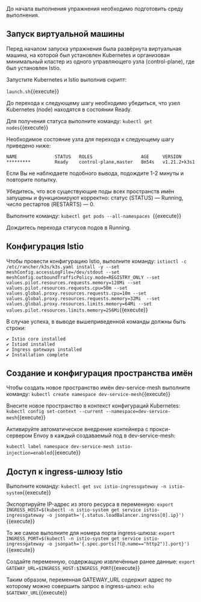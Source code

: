 До начала выполнения упражнения необходимо подготовить среду выполнения.

## Запуск виртуальной машины

Перед началом запуска упражнения была развёрнута виртуальная машина, на которой был установлен Kubernetes и организован минимальный кластер из одного управляющего узла (control-plane), где был установлен Istio.

Запустите Kubernetes и Istio выполнив скрипт:

`launch.sh`{{execute}}

До перехода к следующему шагу необходимо убедиться, что узел Kubernetes (node) находятся в состоянии Ready.

Для получения статуса выполните команду: `kubectl get nodes`{{execute}}

Необходимое состояние узла для перехода к следующему шагу приведено ниже:
```
NAME              STATUS   ROLES                  AGE     VERSION
*********         Ready    control-plane,master   8m54s   v1.21.2+k3s1
```

Если Вы не наблюдаете подобного вывода, подождите 1-2 минуты и повторите попытку.

Убедитесь, что все существующие поды всех пространств имён запущены и функционируют корректно: статус (STATUS) — Running, число рестартов (RESTARTS) — 0.

Выполните команду: `kubectl get pods --all-namespaces `{{execute}}

Дождитесь перехода статусов подов в Running.

## Конфигурация Istio

Чтобы провести конфигурацию Istio, выполните команду: `istioctl -c /etc/rancher/k3s/k3s.yaml install -y --set meshConfig.accessLogFile=/dev/stdout --set meshConfig.outboundTrafficPolicy.mode=REGISTRY_ONLY --set values.pilot.resources.requests.memory=128Mi --set values.pilot.resources.requests.cpu=50m --set values.global.proxy.resources.requests.cpu=10m --set values.global.proxy.resources.requests.memory=32Mi  --set values.global.proxy.resources.limits.memory=64Mi --set values.pilot.resources.limits.memory=256Mi`{{execute}}

В случае успеха, в выводе вышеприведенной команды должны быть строки:
```
✔ Istio core installed                                                        
✔ Istiod installed                                                            
✔ Ingress gateways installed                                                  
✔ Installation complete
```

## Создание и конфигурация пространства имён

Чтобы создать новое пространство имён dev-service-mesh выполните команду: `kubectl create namespace dev-service-mesh`{{execute}}

Внесите новое пространство в контекст конфигураций Kubernetes: `kubectl config set-context --current --namespace=dev-service-mesh`{{execute}}

Активируйте автоматическое внедрение контейнера с прокси-сервером Envoy в каждый создаваемый под в dev-service-mesh:

`kubectl label namespace dev-service-mesh istio-injection=enabled`{{execute}}

## Доступ к ingress-шлюзу Istio

Выполните команду:
`kubectl get svc istio-ingressgateway -n istio-system`{{execute}}

Экспортируйте IP-адрес из этого ресурса в переменную:
`export INGRESS_HOST=$(kubectl -n istio-system get service istio-ingressgateway -o jsonpath='{.status.loadBalancer.ingress[0].ip}')`{{execute}}

То же самое выполните для номера порта ingress-шлюза:
`export INGRESS_PORT=$(kubectl -n istio-system get service istio-ingressgateway -o jsonpath='{.spec.ports[?(@.name=="http2")].port}')`{{execute}}

Создайте переменную, содержащую извлечённые ранее данные:
`export GATEWAY_URL=$INGRESS_HOST:$INGRESS_PORT`{{execute}}

Таким образом, переменная GATEWAY_URL содержит адрес по которому можно совершить запрос в ingress-шлюз:
`echo $GATEWAY_URL`{{execute}}
